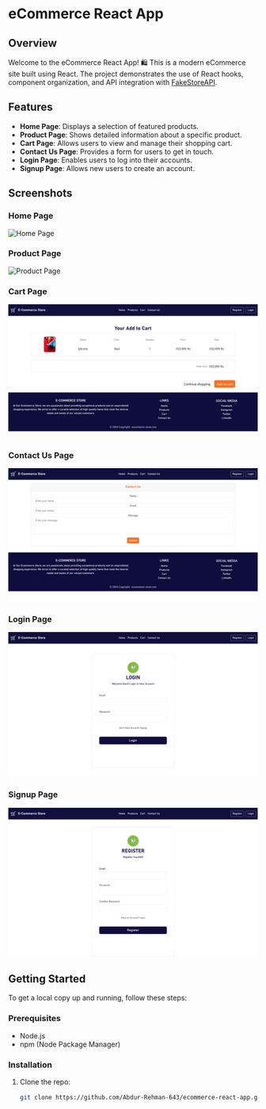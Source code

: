 # eCommerce React App

## Overview

Welcome to the eCommerce React App! 🛍️ This is a modern eCommerce site built using React. The project demonstrates the use of React hooks, component organization, and API integration with [FakeStoreAPI](https://fakestoreapi.com).

## Features

- **Home Page**: Displays a selection of featured products.
- **Product Page**: Shows detailed information about a specific product.
- **Cart Page**: Allows users to view and manage their shopping cart.
- **Contact Us Page**: Provides a form for users to get in touch.
- **Login Page**: Enables users to log into their accounts.
- **Signup Page**: Allows new users to create an account.

## Screenshots

### Home Page

![Home Page](./screenshot/home-page-screenshot.png)

### Product Page

![Product Page](./screenshot/product-page-screenshot.png)

### Cart Page

![Cart Page](./screenshot/cart-page-screenshot.png)

### Contact Us Page

![Contact Us Page](./screenshot/contact-us-page-screenshot.png)

### Login Page

![Login Page](./screenshot/login-page-screenshot.png)

### Signup Page

![Signup Page](./screenshot/signup-page-screenshot.png)

## Getting Started

To get a local copy up and running, follow these steps:

### Prerequisites

- Node.js
- npm (Node Package Manager)

### Installation

1. Clone the repo:
   ```bash
   git clone https://github.com/Abdur-Rehman-643/ecommerce-react-app.git
   ```

